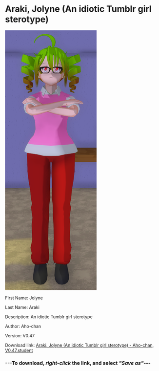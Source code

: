 # Araki, Jolyne (An idiotic Tumblr girl sterotype)

<img src = "https://raw.githubusercontent.com/Arbiter1223/Daigaku-Gurashi-Custom-Students/master/Students/Files/Araki%2C%20Jolyne%20(An%20idiotic%20Tumblr%20girl%20sterotype).png">

First Name: Jolyne

Last Name: Araki

Description: An idiotic Tumblr girl sterotype

Author: Aho-chan

Version: V0.47

Download link: <a href="https://raw.githubusercontent.com/Arbiter1223/Daigaku-Gurashi-Custom-Students/master/Students/Files/Araki%2C%20Jolyne%20(An%20idiotic%20Tumblr%20girl%20sterotype)%20-%20Aho-chan%2C%20V0.47.student">Araki, Jolyne (An idiotic Tumblr girl sterotype) - Aho-chan, V0.47.student</a>

### ---**To download, _right-click_ the link, and select _"Save as"_**---
